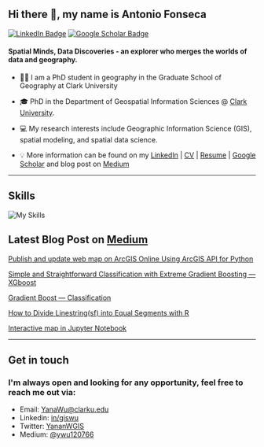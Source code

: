 ## **Hi there 👋, my name is Antonio Fonseca**

[![LinkedIn Badge](https://img.shields.io/badge/My-LinkedIn-blue)](https://www.linkedin.com/in/giswu](https://www.linkedin.com/in/antonio-fonseca-3a12054b/))
[![Google Scholar Badge](https://img.shields.io/badge/Google-Scholar-lightgrey)](https://scholar.google.com/citations?user=xVDuszoAAAAJ&hl=en)

#### **Spatial Minds, Data Discoveries - an explorer who merges the worlds of data and geography.** 
+ 👩‍🏫 I am a PhD student in geography in the Graduate School of Geography at Clark University
  
+ 🎓 PhD in the Department of Geospatial Information Sciences @ [Clark University](https://www.clarku.edu/departments/geography/). 

+ 💻 My research interests include Geographic Information Science (GIS), spatial modeling, and spatial data science.

+ 💡 More information can be found on my [LinkedIn](www.linkedin.com/in/giswu) | [CV](https://gisynw.github.io/YananWu-Files/YananWu_CV.pdf) | [Resume](https://gisynw.github.io/YananWu-Files/YananWu_Resume.pdf) | [Google Scholar](https://scholar.google.com/citations?user=xVDuszoAAAAJ&hl=en) and blog post on [Medium](https://ywu120766.medium.com/)

---

## **Skills**
![My Skills](https://skillicons.dev/icons?i=js,py,r,html,css)

## Latest Blog Post on [Medium](https://ywu120766.medium.com/)

[Publish and update web map on ArcGIS Online Using ArcGIS API for Python](https://ywu120766.medium.com/publish-a-web-map-on-arcgis-online-using-arcgis-api-for-python-a7b3dc639ed7)

[Simple and Straightforward Classification with Extreme Gradient Boosting — XGboost](https://ywu120766.medium.com/simple-and-straightforward-classification-with-extreme-gradient-boosting-xgboost-e88257dbe9a7)

[Gradient Boost — Classification](https://ywu120766.medium.com/gradient-boost-classification-bc1faf0a3dbe)

[How to Divide Linestring(sf) into Equal Segments with R](https://ywu120766.medium.com/how-to-divide-linestring-sf-into-equal-segments-with-r-935a9ebaec7a)

[Interactive map in Jupyter Notebook](https://ywu120766.medium.com/ipyleaflet-ipywidgets-interactive-map-in-jupyter-notebook-a6ba76586cb5)

---

## Get in touch
### **I'm always open and looking for any opportunity, feel free to reach me out via:<br />**
- Email: [YanaWu@clarku.edu](mailto:YanaWu@clarku.edu)<br />
- Linkedin: [in/giswu](https://www.linkedin.com/in/giswu/)<br />
- Twitter: [YananWGIS](https://twitter.com/YananWGIS)<br />
- Medium: [@ywu120766](https://medium.com/@ywu120766)








